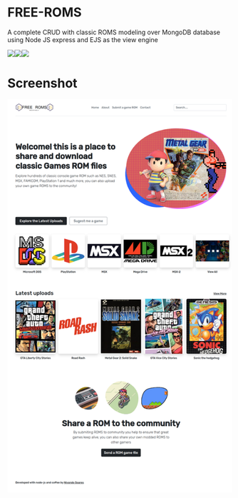 # FREE-ROMS

A complete CRUD with classic ROMS modeling over MongoDB database using Node JS express and EJS as the view engine

<img src="https://img.shields.io/badge/Node.js-339933?style=for-the-badge&logo=nodedotjs&logoColor=white"><img src="https://img.shields.io/badge/Express.js-000000?style=for-the-badge&logo=express&logoColor=white"><img src="https://img.shields.io/badge/MongoDB-4EA94B?style=for-the-badge&logo=mongodb&logoColor=white">
# Screenshot

<img src="free-roms.herokuapp.com_.png">
